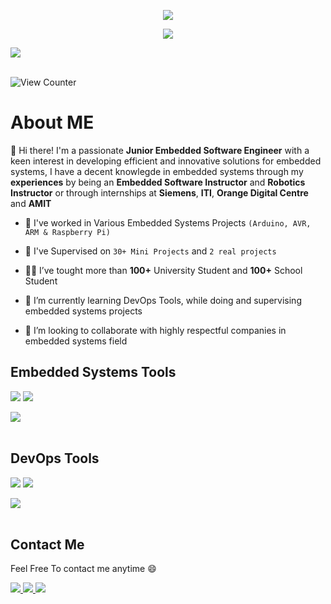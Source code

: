 
<p align="center">
  <img src="https://readme-typing-svg.herokuapp.com?font=Time+New+Roman&color=104de6&size=35&center=true&vCenter=true&width=700&height=100&lines=Omar+Barakat;">
</p>
<p align="center">
  <img src="https://readme-typing-svg.herokuapp.com?font=Time+New+Roman&color=104de6&size=25&center=true&vCenter=true&width=600&height=100&lines=Junior+Embedded+Systems+Developer,;Embedded+Systems+Instructor,;Tech+Enthusiast,;Mechatronics+Undergraduate,;">
</p>

<img src=https://user-images.githubusercontent.com/73097560/115834477-dbab4500-a447-11eb-908a-139a6edaec5c.gif><br><br>

![View Counter](https://komarev.com/ghpvc/?username=omarbarakota&label=PROFILE+VIEWS&color=104de6&style=for-the-badge&base=1000&abbreviated=true)

# About ME
👋 Hi there! I'm a passionate **Junior Embedded Software Engineer** with a keen interest in developing efficient and innovative solutions for embedded systems, I have a decent knowlegde in embedded systems through my **experiences** by being an **Embedded Software Instructor** and **Robotics Instructor** or through internships at **Siemens**, **ITI**, **Orange Digital Centre** and **AMIT**
- 🔭 I've worked in Various Embedded Systems Projects `(Arduino, AVR, ARM & Raspberry Pi)`
  
- 🤖 I've Supervised on `30+ Mini Projects` and `2 real projects`
  
- 👨‍🏫 I’ve tought more than **100+** University Student and **100+** School Student
  
- 🌱 I’m currently learning DevOps Tools, while doing and supervising embedded systems projects
  
- 🤝 I’m looking to collaborate with highly respectful companies in embedded systems field

<!--Embedded Tools--->
## Embedded Systems Tools 
  <img src="https://skillicons.dev/icons?i=c,cpp,py,opencv,arduino,vscode,eclipse,ubuntu,linux,git&perline=14" />
 
  
  <img src="https://skillicons.dev/icons?i=githubactions,github,html,md,qt,raspberrypi,ros,sublime,autocad,matlab&perline=14" />
 
  <!--Line-->
  <img src=https://user-images.githubusercontent.com/73097560/115834477-dbab4500-a447-11eb-908a-139a6edaec5c.gif><br><br>
<!--DevOps Tools--->

## DevOps Tools

  <img src="https://skillicons.dev/icons?i=py,vscode,ubuntu,linux,git,githubactions,aws,docker,postgres,github,githubactions&perline=14" />
  
  <img src="https://skillicons.dev/icons?i=php,html,css,md,flask,nginx,kubernetes,terraform,npm,powershell,windows&perline=14" />
  

  <!--Line-->
  <img src=https://user-images.githubusercontent.com/73097560/115834477-dbab4500-a447-11eb-908a-139a6edaec5c.gif><br><br>

<!--Contact Me--->

## Contact Me

Feel Free To contact me anytime 😄

<a href="https://www.linkedin.com/in/omarbarakota">
    <img src="https://skillicons.dev/icons?i=linkedin&perline=14" />
  </a>
  
<a href="mailto:omar.barkat731@gmail.com">
    <img src="https://skillicons.dev/icons?i=gmail&perline=14" />
  </a>
  
  <a href="https://github.com/omarbarakota">
    <img src="https://skillicons.dev/icons?i=github&perline=14" />
    </a>
    








